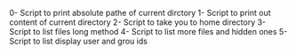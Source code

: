 0- Script to print absolute pathe of current dirctory
1- Script to print out content of current directory
2- Script to take you to home directory
3- Script to list files long method
4- Script to list more files and hidden ones
5- Script to list display user and grou ids

